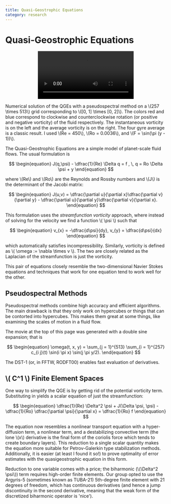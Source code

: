 ```yaml
---
title: Quasi-Geostrophic Equations
category: research
---
```


Quasi-Geostrophic Equations
===========================
<center>
<video controls>
<source src="../qge1.webm" type="video/webm">
</video>
</center>

Numerical solution of the QGEs with a pseudospectral method on a \\(257 \times
513\\) grid corresponding to \\([0, 1] \times [0, 2]\\). The colors red and blue
correspond to clockwise and counterclockwise rotation (or positive and negative
vorticity) of the fluid respectively. The instantaneous vorticity is on the left
and the average vorticity is on the right. The four gyre average is a classic
result. I used \\(Re = 450\\), \\(Ro = 0.0036\\), and \\(F = \sin(\pi (y -
1))\\).


The Quasi-Geostrophic Equations are a simple model of planet-scale fluid
flows. The usual formulation is

$$
\begin{equation}
J(q,\psi) - \dfrac{1}{Re} \Delta q = f , \, q = Ro \Delta \psi + y
\end{equation}
$$

where \\(Re\\) and \\(Ro\\) are the Reynolds and Rossby numbers and \\(J\\) is
the determinant of the Jacobi matrix:

$$
\begin{equation}
J(u,v) = \dfrac{\partial u}{\partial x}\dfrac{\partial v}{\partial y} -
\dfrac{\partial u}{\partial y}\dfrac{\partial v}{\partial x}.
\end{equation}
$$

This formulation uses the *streamfunction vorticity* approach, where instead
of solving for the velocity we find a function \\( \psi \\) such that

$$
\begin{equation}
v_{x} = -\dfrac{d\psi}{dy}, v_{y} = \dfrac{d\psi}{dx}
\end{equation}
$$

which automatically satisfies incompressibility. Similarly, vorticity is
defined as \\( \omega := \nabla \times v \\). The two are closely related as the
Laplacian of the streamfunction is just the vorticity.

This pair of equations closely resemble the two-dimensional Navier Stokes
equations and techniques that work for one equation tend to work well for the
other.

Pseudospectral Methods
----------------------
Pseudospectral methods combine high accuracy and efficient algorithms. The main
drawback is that they only work on hypercubes or things that can be contorted
into hypercubes. This makes them great at some things, like examining the
scales of motion in a fluid flow.

The movie at the top of this page was generated with a double sine expansion;
that is

$$
\begin{equation}
\omega(t, x, y) = \sum_{j = 1}^{513} \sum_{i = 1}^{257} c_{i j}(t)
\sin(i \pi x) \sin(j \pi y/2).
\end{equation}
$$

The DST-1 (or, in FFTW, RODFT00) enables fast evaluation of derivatives.

\\( C^1 \\) Finite Element Spaces
---------------------------------
One way to simplify the QGE is by getting rid of the potential vorticity
term. Substituting in yields a scalar equation of just the streamfunction:

$$
\begin{equation}
\dfrac{1}{Re} \Delta^2 \psi + J(\Delta \psi, \psi) - \dfrac{1}{Ro}
\dfrac{\partial \psi}{\partial x} = \dfrac{1}{Ro} f
\end{equation}
$$

The equation now resembles a nonlinear transport equation with a
hyper-diffusion term, a nonlinear term, and a destabilizing convective term
(the lone \\(x\\) derivative is the final form of the coriolis force which
tends to create boundary layers). This reduction to a single scalar quantity
makes the equation more suitable for Petrov-Galerkin type stabilization
methods. Additionally, it is easier (at least I found it so!) to prove
optimality of error estimates with the quasigeostrophic equation in this form.

Reduction to one variable comes with a price; the biharmonic (\\(\Delta^2
\psi\\)) term requires high-order finite elements. Our group opted to use the
Argyris-5 (sometimes known as TUBA-21) 5th-degree finite element with 21
degrees of freedom, which has continuous derivatives (and hence a jump
discontinuity in the second derivative, meaning that the weak form of the
discretized biharmonic operator is 'nice').
